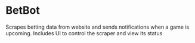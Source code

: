 # BetBot

Scrapes betting data from website and sends notifications when a game is upcoming. Includes UI to control the scraper and view its status
